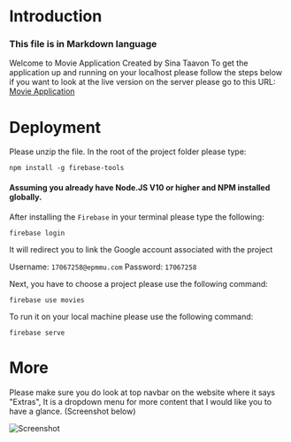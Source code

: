 # Introduction

### This file is in Markdown language

Welcome to Movie Application Created by Sina Taavon
To get the application up and running on your localhost please follow the steps below
if you want to look at the live version on the server please go to this URL:  [Movie Application](https://movies-d0fd9.firebaseapp.com/ "Movie Application Page")

# Deployment

Please unzip the file. In the root of the project folder please type:
```curl
npm install -g firebase-tools
```
#### Assuming you already have Node.JS V10 or higher and NPM installed globally.

After installing the `Firebase` in your terminal please type the following:
```curl
firebase login
```
It will redirect you to link the Google account associated with the project

Username: `17067258@epmmu.com`
Password: `17067258`

Next, you have to choose a project please use the following command:
```curl
firebase use movies
```
To run it on your local machine please use the following command: 
```curl
firebase serve
```
# More

Please make sure you do look at top navbar on the website where it says "Extras", It is a dropdown menu for more content that I would like you to have a glance. (Screenshot below)

![Screenshot](https://i.ibb.co/qNPPDW7/Opera-Snapshot-2020-01-06-140430-localhost.png)